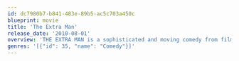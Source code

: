```yaml
---
id: dc7980b7-b841-483e-89b5-ac5c703a450c
blueprint: movie
title: 'The Extra Man'
release_date: '2010-08-01'
overview: 'THE EXTRA MAN is a sophisticated and moving comedy from filmmakers Shari Springer Berman and Robert Pulcini. THE EXTRA MAN follows Louis Ives (Paul Dano), a lonely dreamer who fancies himself the hero of an F. Scott Fitzgerald novel. When a deeply embarrassing incident forces him to leave his job at an exclusive Princeton prep school, Louis heads to New York City to make a fresh start. He quickly finds a 9 to 5 job at an environmental magazine, where he encounters an entrancing, green-obsessed co-worker Mary (Katie Holmes).'
genres: '[{"id": 35, "name": "Comedy"}]'
---
```

